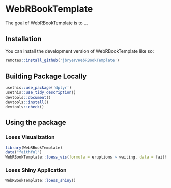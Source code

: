 
# WebRBookTemplate

<!-- badges: start -->
<!-- badges: end -->

The goal of WebRBookTemplate is to …

## Installation

You can install the development version of WebRBookTemplate like so:

``` r
remotes::install_github('jbryer/WebRBookTemplate')
```

## Building Package Locally

``` r
usethis::use_package('dplyr')
usethis::use_tidy_description()
devtools::document()
devtools::install()
devtools::check()
```

## Using the package

### Loess Visualization

``` r
library(WebRBookTemplate)
data("faithful")
WebRBookTemplate::loess_vis(formula = eruptions ~ waiting, data = faithful)
```

### Loess Shiny Application

``` r
WebRBookTemplate::loess_shiny()
```
